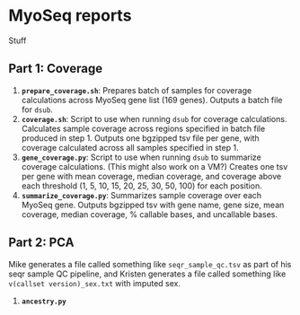 # MyoSeq reports

Stuff


## Part 1: Coverage

 1. **`prepare_coverage.sh`**: Prepares batch of samples for coverage calculations across MyoSeq gene list (169 genes). Outputs a batch file for `dsub`.
 2. **`coverage.sh`**: Script to use when running `dsub` for coverage calculations. Calculates sample coverage across regions specified in batch file produced in step 1. Outputs one bgzipped tsv file per gene, with coverage calculated across all samples specified in step 1.
 3. **`gene_coverage.py`**: Script to use when running `dsub` to summarize coverage calculations. (This might also work on a VM?) Creates one tsv per gene with mean coverage, median coverage, and coverage above each threshold (1, 5, 10, 15, 20, 25, 30, 50, 100) for each position.
 4. **`summarize_coverage.py`**: Summarizes sample coverage over each MyoSeq gene. Outputs bgzipped tsv with gene name, gene size, mean coverage, median coverage, % callable bases, and uncallable bases.

## Part 2: PCA
Mike generates a file called something like `seqr_sample_qc.tsv` as part of his seqr sample QC pipeline, and Kristen generates a file called something like `v(callset version)_sex.txt` with imputed sex.

 1. **`ancestry.py`**

